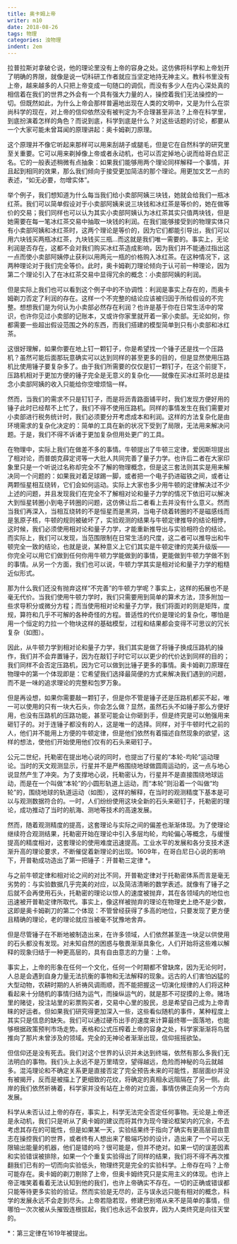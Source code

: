 ```yaml
---
title: 奥卡姆上帝
writer: m10
date: 2018-08-26
tags: 物理
categories: 浊物理
indent: 2em
---
```

拉普拉斯对拿破仑说，他的理论里没有上帝的容身之处。这仿佛将科学和上帝划开了明确的界限，就像是说一切科研工作者就应当坚定地持无神主义。教科书里没有上帝，越来越多的人只把上帝变成一句随口的调侃，而没有多少人在内心深处真的相信着在我们的世界之外会有一个具有强大力量的人，操控着我们无法操控的一切。但既然如此，为什么上帝会那样普遍地出现在人类的文明中，又是为什么在崇尚科学的现在，对上帝的信仰依然没有被判定为不合理甚至非法？上帝在科学里，到底扮演着怎样的角色？而说到底，科学到底是什么？对这些话题的讨论，都要从一个大家可能未曾耳闻的原理讲起：奥卡姆剃刀原理。

这个原理并不像它听起来那样可以用来刮胡子或腿毛，但是它在自然科学的研究里至关重要。它可以用来剃掉像上帝或者永动机，也可以否定掉地心说而给哥白尼正名。它的一般表述稍微有点抽象：如果我们能够用两个理论同样解释一个事情，并且起到相同的效果，那么我们倾向于接受更加简洁的那个理论。用更加文艺一点的表述，“如无必要，勿增实体”。

举个例子，我们想知道为什么每当我们给小卖部阿姨三块钱，她就会给我们一瓶冰红茶。我们可以简单假设对于小卖部阿姨来说三块钱和冰红茶是等价的，她在做等价的交易；我们同样也可以认为其实小卖部阿姨认为冰红茶其实只值两块钱，但是她需要在每一笔冰红茶交易中抽取一块钱的利润。在我们能够接受到的物理实体只有小卖部阿姨和冰红茶时，这两个理论是等价的，因为它们都能引导出，我们可以用六块钱买两瓶冰红茶，九块钱买三瓶…而这就是我们唯一需要的。事实上，无论利润是否存在，这都不会对我们购买冰红茶造成影响，因为我们并不能通过指出这一点而使小卖部阿姨停止获利以用两元一瓶的价格购入冰红茶。在这种情况下，这两种理论对于我们完全等价。此时，奥卡姆剃刀理论倾向于认可前一种理论，因为第二个理论引入了在冰红茶交易中显得冗余的概念：小卖部阿姨的利润。

但是实际上我们也可以看到这个例子中的不协调性：利润是事实上存在的，而奥卡姆剃刀否定了利润的存在。这样一个不完整的结论应该被归因于所给假设的不完整。想想我们是为何认为小卖部必然存在利润？也许是基于你在日常生活中的常识，也许你见过小卖部的记账本，又或许你家里就开着一家小卖部。无论如何，你都需要一些超出假设范围之外的东西，而我们搭建的模型简单到只有小卖部和冰红茶。

这很好理解，如果你要在地上钉一颗钉子，你是希望找一个锤子还是找一个压路机？虽然可能后面那玩意确实可以达到同样的甚至更多的目的，但是显然使用压路机比使用锤子要复杂多了。由于我们所需要的仅仅是钉一颗钉子，在这个前提下，压路机相对于更加方便的锤子完全是无意义的复杂化——就像在买冰红茶时总是挂念小卖部阿姨的收入只能给你空增烦恼一样。

然而，当我们的需求不只是钉钉子，而是将沥青路面铺平时，我们发现方便好用的锤子此时已经帮不上忙了，我们不得不使用压路机。同样的事情发生在我们需要对小卖部进行税务统计时，我们必须要分开考虑成本和利润。这样的方法复杂化是由环境需求的复杂化决定的：简单的工具在新的状况下受到了局限，无法用来解决问题。于是，我们不得不诉诸于更加复杂但用处更广的工具。

在物理中，实际上我们在做差不多的事情。牛顿提出了牛顿三定律，爱因斯坦提出了相对论，而普朗克薛定谔等一大批人共同完善了量子力学。也许后二者在大家印象里只是一个听说过名称却完全不了解的物理概念，但是这三套法则其实是用来解决同一个问题的：如果我对着足球踢一脚，或者把一个电子扔进磁铁之间，或者让两颗恒星相互绕转，它们会如何运动。实际上大家也多少用牛顿的定律解决过不少上述的问题，并且发现我们在完全不了解相对论和量子力学的情况下依旧可以解决大到恒星转圈小到电子转圈的问题，这仿佛让后二者看上去并没有什么意义。然而当我们再深入，当相互绕转的不是恒星而是黑洞，当电子绕着转圈的不是磁感线而是氢原子核，牛顿的规则被破坏了，实验观测的结果与牛顿定律推导的结论相悖，这时候，我们必须使用相对论和量子力学，才能重新推导出与实验相符合的结论。而实际上，我们可以发现，当范围限制在日常生活的尺度，这二者可以推导出和牛顿完全一致的结论，也就是说，某种意义上它们其实是牛顿定律的完美升级版——你完全可以用它们做到任何你用牛顿力学能做到的事情，更能做到牛顿力学做不到的事情。从另一个方面，我们也可以说，牛顿力学其实是相对论和量子力学的粗糙近似形式。

那为什么我们还没有抛弃这样“不完善”的牛顿力学呢？事实上，这样的拓展也不是毫无代价。当我们使用牛顿力学时，我们只需要用到简单的算术方法，顶多附加一些求导积分或微分方程；而当使用相对论和量子力学，我们将面对的则是矩阵，度规，算符和几乎不可解的各种奇怪的方程。普适性的代价是理论的复杂化，哪怕是用一个恒定的力拉一个物块这样的基础模型，过程和结果都会变得不可思议的冗长复杂（如图）。

因此，从牛顿力学到相对论和量子力学，我们其实是做了将锤子换成压路机的操作，我们并不会弃置锤子，因为在敲钉子时它可以以更少的代价达到同样的目的；我们同样不会否定压路机，因为它可以做到比锤子更多的事情。奥卡姆剃刀原理在物理中的第一个体现即是：它希望我们选择最简便的方式来解决我们遇到的问题，而不是一味的追求理论的完整和包罗万象。

但是再设想，如果你需要敲一颗钉子，但是你不管是锤子还是压路机都买不起，唯一可以使用的只有一块大石头，你会怎么做？显然，虽然石头不如锤子那么方便好用，也没有压路机的压路功能，甚至可能会让你砸到手，但是终究是可以勉强用来砸钉子的。对于连锤子都没有的人，这是唯一的选择。同样，对于牛顿时代之前的人，他们并不能用上方便的牛顿定律，但是他们依然有着描述自然现象的欲望，这样的想法，使他们开始使用他们仅有的石头来砸钉子。

公元二世纪，托勒密在提出地心说的同时，也提出了行星的“本轮-均轮”运动理论。当时的天文观测显示，行星并不是严格围绕地球做圆周运动的，这一点与地心说显然产生了冲突。为了支撑地心说，托勒密认为，行星并不是直接围绕地球运动，而是在一个叫做“本轮”的小圆形轨道上运动，而“本轮”则沿着一个叫做“均轮”的，围绕地球的轨道运动（如图），这样的解释，在当时的观测精度下基本是可以与观测数据符合的。一时，人们纷纷使用这块全新的石头来砸钉子，托勒密的理论，成功推动了当时的航海、测地等技术的高速发展。

然而，随着观测精度的提高，这套理论与实际之间的偏差也渐渐体现。为了使理论继续符合观测结果，托勒密开始在理论中引入多层均轮，均轮偏心等概念，与缓慢提高的精度相对，这套理论的使用难度迅速提高。工业水平的发展和各分支技术逐渐升高的理论要求，不断催促着新理论的出现。1609年，在哥白尼日心说的影响下，开普勒成功造出了第一把锤子：开普勒三定律 \*。

与之前牛顿定律和相对论之间的对比不同，开普勒定律对于托勒密体系而言是毫无劣势的：与实验数据几乎完美的对应，以及简洁清晰的数学表述。就像有了锤子之后就不会再使用石头，托勒密的理论以惊人的速度被抛弃，其在各领域内的地位也迅速被开普勒定律所取代。事实上，像这样被抛弃的理论在物理史上绝不是少数，这即是奥卡姆剃刀的第二个体现：不管曾经获得了多高的地位，只要发现了更方便且精确的理论，老的理论就应当被毫不犹豫地舍弃。

但是尽管锤子在不断地被制造出来，在许多领域，人们依然甚至连一块足以供使用的石头都没有发现。对未知自然的困惑与敬畏渐渐具象化，人们开始将这些难以解释的现象归结于一种更高层的，具有自由意志的力量：上帝。

事实上，上帝的形象在任何一个文化，任何一个时期都不曾缺席，因为无论何时，人总是会遇到自身力量无法抗衡的事物和无法解释的现象。远古的人们害怕凶猛的大型动物，农耕时期的人祈祷风调雨顺，而不能把握这一切演化规律的人们将这种看起来十分随机的事情归结为运气，而操纵运气的，就是那不可捉摸的上帝。赌场里的赌徒，投注站里的彩票购买者，交易中心里的股民，总是希望自己成为上帝青睐的好运者。但如果我们研究得更加深入一些，这些看似随机的事件，某种程度上其实只是信息的缺失。我们可以通过硬币出手的速度来计算最终哪一面落地，也能够根据政策预判市场走势。表格和公式压榨着上帝的容身之处，科学家渐渐将鸟居推向了那片未曾涉及的领域。完全的无神论者渐渐出现，信仰摇摇欲坠。

但信仰还是没有死去。我们对这个世界的认识并未达到终端，依然有那么多我们无法明白的事物。我们头上永远不是万里晴空，望得越远，危险而神秘的乌云就越多。混沌理论和不确定关系更是直接否定了完全预告未来的可能性，那层面纱并没有被揭开，反而是被描上了更细致的花纹，将确定的真相永远阻隔在了另一侧。此岸的我们依然祈祷着，科学家并没有站在上帝的对立面，事情仿佛正向另一个方向发展。

科学从未否认过上帝的存在，事实上，科学无法完全否定任何事物。无论是上帝还是永动机，我们只是听从了奥卡姆的建议而将其作为现今理论框架内的冗余，不去考虑其存在的可能性，但是如果某一天，实验结果终于指向了确实有更高层自由意志在操控我们的世界，或者终有人想出来了极端巧妙的设计，造出来了一个可以无限输出能量的机器，他们是错的吗？很可能是，但并不绝对。如果一切的误差因素和实验错误被排除，如果一个个重复实验得出了同样的结果，我们将不得不再次推翻我们已有的一切而向实验低头，物理终究是完全的实验科学。上帝存在吗？上帝可能存在。奥卡姆的剃刀剔除了上帝，但奥卡姆终究只是实用主义的体现。也许上帝正嗤笑着看着无法认知到他的我们，也许上帝确实不存在。一切的正确或错误都只能等待更多实验的验证。然而实验是无尽的，正与误永远只能有相对的概念，科学的发展永远不会走到尽头。上帝若隐若现，修建巴别塔从来不是简单的事情，但哪怕一次次被从头摧毁连根拔起，我们也永远不会放弃，因为人类终究是向往天堂的。

\*：第三定律在1619年被提出。
